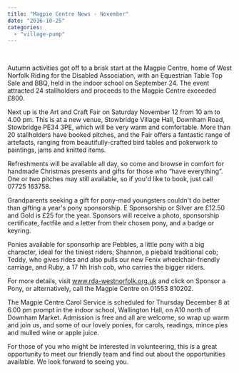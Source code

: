```yaml
---
title: "Magpie Centre News - November"
date: "2016-10-25"
categories: 
  - "village-pump"
---
```


 

Autumn activities got off to a brisk start at the Magpie Centre, home of West Norfolk Riding for the Disabled Association, with an Equestrian Table Top Sale and BBQ, held in the indoor school on September 24. The event attracted 24 stallholders and proceeds to the Magpie Centre exceeded £800.

Next up is the Art and Craft Fair on Saturday November 12 from 10 am to 4.00 pm. This is at a new venue, Stowbridge Village Hall, Downham Road, Stowbridge PE34 3PE, which will be very warm and comfortable. More than 20 stallholders have booked pitches, and the Fair offers a fantastic range of artefacts, ranging from beautifully-crafted bird tables and pokerwork to paintings, jams and knitted items.

Refreshments will be available all day, so come and browse in comfort for handmade Christmas presents and gifts for those who “have everything”. One or two pitches may still available, so if you'd like to book, just call 07725 163758.

Grandparents seeking a gift for pony-mad youngsters couldn't do better than gifting a year's pony sponsorship. E Sponsorship or Silver are £12.50 and Gold is £25 for the year. Sponsors will receive a photo, sponsorship certificate, factfile and a letter from their chosen pony, and a badge or keyring.

Ponies available for sponsorhip are Pebbles, a little pony with a big character, ideal for the tiniest riders; Shannon, a piebald traditional cob; Teddy, who gives rides and also pulls our new Fenix wheelchair-friendly carriage, and Ruby, a 17 hh Irish cob, who carries the bigger riders.

For more details, visit www.rda-westnorfolk.org.uk and click on Sponsor a Pony, or alternatively, call the Magpie Centre on 01553 810202.

The Magpie Centre Carol Service is scheduled for Thursday December 8 at 6.00 pm prompt in the indoor school, Wallington Hall, on A10 north of Downham Market. Admission is free and all are welcome, so wrap up warm and join us, and some of our lovely ponies, for carols, readings, mince pies and mulled wine or apple juice.

For those of you who might be interested in volunteering, this is a great opportunity to meet our friendly team and find out about the opportunities available. We look forward to seeing you.
